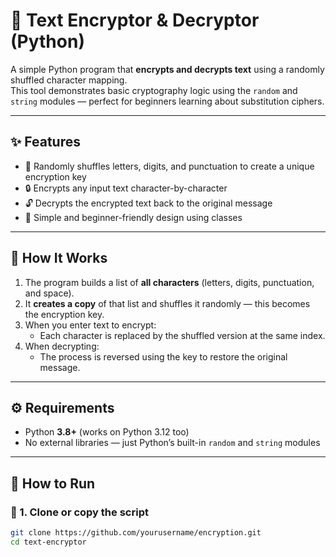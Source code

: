 # 🔐 Text Encryptor & Decryptor (Python)

A simple Python program that **encrypts and decrypts text** using a randomly shuffled character mapping.  
This tool demonstrates basic cryptography logic using the `random` and `string` modules — perfect for beginners learning about substitution ciphers.

---

## ✨ Features

- 🔀 Randomly shuffles letters, digits, and punctuation to create a unique encryption key
- 🔒 Encrypts any input text character-by-character
- 🔓 Decrypts the encrypted text back to the original message
- 🧠 Simple and beginner-friendly design using classes

---

## 🧩 How It Works

1. The program builds a list of **all characters** (letters, digits, punctuation, and space).
2. It **creates a copy** of that list and shuffles it randomly — this becomes the encryption key.
3. When you enter text to encrypt:
   - Each character is replaced by the shuffled version at the same index.
4. When decrypting:
   - The process is reversed using the key to restore the original message.

---

## ⚙️ Requirements

- Python **3.8+** (works on Python 3.12 too)
- No external libraries — just Python’s built-in `random` and `string` modules

---

## 🚀 How to Run

### 🧱 1. Clone or copy the script

```bash
git clone https://github.com/yourusername/encryption.git
cd text-encryptor
```
